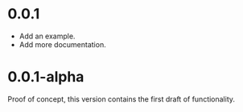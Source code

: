 # 0.0.1

- Add an example.
- Add more documentation.

# 0.0.1-alpha

Proof of concept, this version contains the first draft of functionality.
